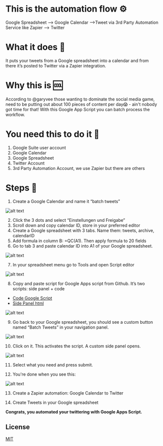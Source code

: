 # This is the automation flow ⚙️
Google Spreadsheet --> Google Calendar -->Tweet via 3rd Party Automation Service like Zapier --> Twitter

# What it does 🦾
It puts your tweets from a Google spreadsheet into a calendar and from there it’s posted to Twitter via a Zapier integration.

# Why this is 🆒
According to @garyvee those wanting to dominate the social media game, need to be putting out about 100 pieces of content per day😱 - ain't nobody got time for that! With this Google App Script you can batch process the workflow.

# You need this to do it 🧰
1. Google Suite user account
2. Google Calendar
3. Google Spreadsheet
4. Twitter Account
5. 3rd Party Automation Account, we use Zapier but there are others

# Steps 👟
1. Create a Google Calendar and name it “batch tweets”

![alt text][GoogleKalenderEinstellungen]

2. Click the 3 dots and select “Einstellungen und Freigabe”
3. Scroll down and copy calendar ID, store in your preferred editor
4. Create a Google spreadsheet with 3 tabs. Name them: tweets, archive, calendarID
5. Add formula in column B: =QC(A1). Then apply formula to 20 fields
6. Go to tab 3 and paste calendar ID into A1 of your Google spreadsheet.

![alt text][GoogleKalenderID]

7. In your spreadsheet menu go to Tools and open Script editor

![alt text][OpenGoogleScriptEditor]

8. Copy and paste script for Google Apps script from Github. It’s two scripts: side panel + code

- [Code Google Script](./Code.js)
- [Side Panel html](./side-panel.html)

![alt text][GoogleScript2parts]

9. Go back to your Google spreadsheet, you should see a custom button named “Batch Tweets” in your navigation panel.

![alt text][GoogleSheetsExtraButton]

10. Click on it. This activates the script. A custom side panel opens. 

![alt text][GoogleSheetsSidePanel]

11. Select what you need and press submit. 

12. You're done when you see this:

![alt text][GoogleSheetsScriptSuccess]

13. Create a Zapier automation: Google Calendar to Twitter

14. Create Tweets in your Google spreadsheet

__Congrats, you automated your twittering with Google Apps Script.__

## License

[MIT](https://choosealicense.com/licenses/mit/)

[GoogleKalenderEinstellungen]: ./PNG/Google_Kalender_Einstellungen.png "Google Kalender Einstellungen"
[GoogleKalenderID]: ./PNG/Google_Kalender_ID.png "Google Kalender ID"
[GoogleScript2parts]: ./PNG/Google_Script_2_parts.png "Google Script 2 scripts"
[GoogleSheetsExtraButton]: ./PNG/Google_Sheets_Extra_Button.png "Google Sheets Custom Button"
[GoogleSheetsScriptSuccess]: ./PNG/Google_Sheets_Script_Success.png "Google Sheets Script Success"
[GoogleSheetsSidePanel]: ./PNG/Google_Sheets_Side_Panel.png "Google Sheets Side Panel"
[OpenGoogleScriptEditor]: ./PNG/Open_Google_Script_Editor.png "Open Google Script Editor"
